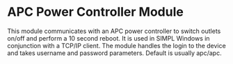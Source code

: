 # APC Power Controller Module
This module communicates with an APC power controller to switch outlets on/off and perform a 10 second reboot. It is used in SIMPL Windows in conjunction with a TCP/IP client.
The module handles the login to the device and takes username and password parameters. Default is usually apc/apc.

